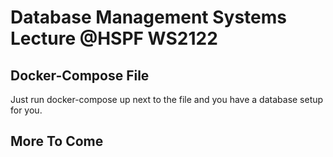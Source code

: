 # Database Management Systems Lecture @HSPF WS2122

## Docker-Compose File
Just run docker-compose up next to the file and you have a database setup for you.

## More To Come
